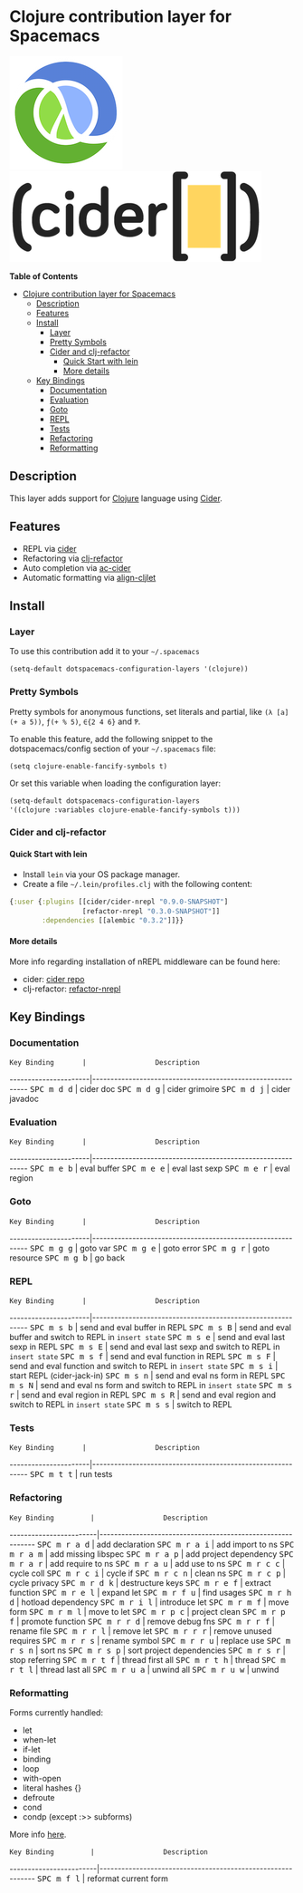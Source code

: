 # Clojure contribution layer for Spacemacs

![logo_clojure](img/clojure.png) ![logo_cider](img/cider.png)

<!-- markdown-toc start - Don't edit this section. Run M-x markdown-toc/generate-toc again -->
**Table of Contents**

- [Clojure contribution layer for Spacemacs](#clojure-contribution-layer-for-spacemacs)
    - [Description](#description)
    - [Features](#features)
    - [Install](#install)
        - [Layer](#layer)
        - [Pretty Symbols](#pretty-symbols)
        - [Cider and clj-refactor](#cider-and-clj-refactor)
            - [Quick Start with lein](#quick-start-with-lein)
            - [More details](#more-details)
    - [Key Bindings](#key-bindings)
        - [Documentation](#documentation)
        - [Evaluation](#evaluation)
        - [Goto](#goto)
        - [REPL](#repl)
        - [Tests](#tests)
        - [Refactoring](#refactoring)
        - [Reformatting](#reformatting)

<!-- markdown-toc end -->

## Description

This layer adds support for [Clojure][] language using [Cider][].

## Features

- REPL via [cider][]
- Refactoring via [clj-refactor][]
- Auto completion via [ac-cider][]
- Automatic formatting via [align-cljlet][]

## Install

### Layer

To use this contribution add it to your `~/.spacemacs`

```elisp
(setq-default dotspacemacs-configuration-layers '(clojure))
```

### Pretty Symbols

Pretty symbols for anonymous functions, set literals and partial, like `(λ [a] (+ a 5))`, `ƒ(+ % 5)`, `∈{2 4 6}` and `Ƥ`.

To enable this feature, add the following snippet to the dotspacemacs/config
section of your `~/.spacemacs` file:

```elisp
(setq clojure-enable-fancify-symbols t)
```

Or set this variable when loading the configuration layer:
```elisp
(setq-default dotspacemacs-configuration-layers
'((clojure :variables clojure-enable-fancify-symbols t)))
```

### Cider and clj-refactor

#### Quick Start with lein

- Install `lein` via your OS package manager.
- Create a file `~/.lein/profiles.clj` with the following content:

```clj
{:user {:plugins [[cider/cider-nrepl "0.9.0-SNAPSHOT"]
                  [refactor-nrepl "0.3.0-SNAPSHOT"]]
        :dependencies [[alembic "0.3.2"]]}}
```

#### More details

More info regarding installation of nREPL middleware can be found here:
- cider: [cider repo][cider_install]
- clj-refactor: [refactor-nrepl][]

## Key Bindings

### Documentation

    Key Binding       |                 Description
----------------------|------------------------------------------------------------
<kbd>SPC m d d</kbd>  | cider doc
<kbd>SPC m d g</kbd>  | cider grimoire
<kbd>SPC m d j</kbd>  | cider javadoc

### Evaluation

    Key Binding       |                 Description
----------------------|------------------------------------------------------------
<kbd>SPC m e b</kbd>  | eval buffer
<kbd>SPC m e e</kbd>  | eval last sexp
<kbd>SPC m e r</kbd>  | eval region

### Goto

    Key Binding       |                 Description
----------------------|------------------------------------------------------------
<kbd>SPC m g g</kbd>  | goto var
<kbd>SPC m g e</kbd>  | goto error
<kbd>SPC m g r</kbd>  | goto resource
<kbd>SPC m g b</kbd>  | go back

### REPL

    Key Binding       |                 Description
----------------------|------------------------------------------------------------
<kbd>SPC m s b</kbd>  | send and eval buffer in REPL
<kbd>SPC m s B</kbd>  | send and eval buffer and switch to REPL in `insert state`
<kbd>SPC m s e</kbd>  | send and eval last sexp in REPL
<kbd>SPC m s E</kbd>  | send and eval last sexp and switch to REPL in `insert state`
<kbd>SPC m s f</kbd>  | send and eval function in REPL
<kbd>SPC m s F</kbd>  | send and eval function and switch to REPL in `insert state`
<kbd>SPC m s i</kbd>  | start REPL (cider-jack-in)
<kbd>SPC m s n</kbd>  | send and eval ns form in REPL
<kbd>SPC m s N</kbd>  | send and eval ns form and switch to REPL in `insert state`
<kbd>SPC m s r</kbd>  | send and eval region in REPL
<kbd>SPC m s R</kbd>  | send and eval region and switch to REPL in `insert state`
<kbd>SPC m s s</kbd>  | switch to REPL

### Tests

    Key Binding       |                 Description
----------------------|------------------------------------------------------------
<kbd>SPC m t t</kbd>  | run tests

### Refactoring

    Key Binding         |                 Description
------------------------|------------------------------------------------------------
<kbd>SPC m r a d</kbd>  | add declaration
<kbd>SPC m r a i</kbd>  | add import to ns
<kbd>SPC m r a m</kbd>  | add missing libspec
<kbd>SPC m r a p</kbd>  | add project dependency
<kbd>SPC m r a r</kbd>  | add require to ns
<kbd>SPC m r a u</kbd>  | add use to ns
<kbd>SPC m r c c</kbd>  | cycle coll
<kbd>SPC m r c i</kbd>  | cycle if
<kbd>SPC m r c n</kbd>  | clean ns
<kbd>SPC m r c p</kbd>  | cycle privacy
<kbd>SPC m r d k</kbd>  | destructure keys
<kbd>SPC m r e f</kbd>  | extract function
<kbd>SPC m r e l</kbd>  | expand let
<kbd>SPC m r f u</kbd>  | find usages
<kbd>SPC m r h d</kbd>  | hotload dependency
<kbd>SPC m r i l</kbd>  | introduce let
<kbd>SPC m r m f</kbd>  | move form
<kbd>SPC m r m l</kbd>  | move to let
<kbd>SPC m r p c</kbd>  | project clean
<kbd>SPC m r p f</kbd>  | promote function
<kbd>SPC m r r d</kbd>  | remove debug fns
<kbd>SPC m r r f</kbd>  | rename file
<kbd>SPC m r r l</kbd>  | remove let
<kbd>SPC m r r r</kbd>  | remove unused requires
<kbd>SPC m r r s</kbd>  | rename symbol
<kbd>SPC m r r u</kbd>  | replace use
<kbd>SPC m r s n</kbd>  | sort ns
<kbd>SPC m r s p</kbd>  | sort project dependencies
<kbd>SPC m r s r</kbd>  | stop referring
<kbd>SPC m r t f</kbd>  | thread first all
<kbd>SPC m r t h</kbd>  | thread
<kbd>SPC m r t l</kbd>  | thread last all
<kbd>SPC m r u a</kbd>  | unwind all
<kbd>SPC m r u w</kbd>  | unwind

### Reformatting

Forms currently handled:
- let
- when-let
- if-let
- binding
- loop
- with-open
- literal hashes {}
- defroute
- cond
- condp (except :>> subforms)

More info [here][align-cljlet].

    Key Binding         |                 Description
------------------------|------------------------------------------------------------
<kbd>SPC m f l</kbd>      | reformat current form

[Clojure]: http://clojure.org
[Cider]: https://github.com/clojure-emacs/cider
[cider_install]: https://github.com/clojure-emacs/cider#installation
[clojure-mode]: https://github.com/clojure-emacs/clojure-mode
[clj-refactor]: https://github.com/clojure-emacs/clj-refactor.el
[ac-cider]: https://github.com/clojure-emacs/ac-cider
[align-cljlet]: https://github.com/gstamp/align-cljlet
[refactor-nrepl]: https://github.com/clojure-emacs/refactor-nrepl
